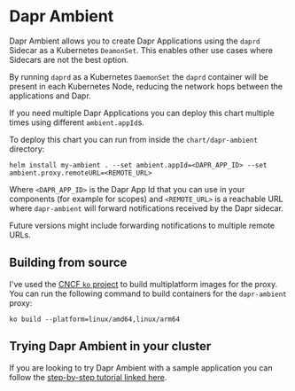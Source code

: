 # Dapr Ambient 

Dapr Ambient allows you to create Dapr Applications using the `daprd` Sidecar as a Kubernetes `DeamonSet`. This enables other use cases where Sidecars are not the best option. 

By running `daprd` as a Kubernetes `DaemonSet` the `daprd` container will be present in each Kubernetes Node, reducing the network hops between the applications and Dapr. 

If you need multiple Dapr Applications you can deploy this chart multiple times using different `ambient.appId`s. 

To deploy this chart you can run from inside the `chart/dapr-ambient` directory: 

```
helm install my-ambient . --set ambient.appId=<DAPR_APP_ID> --set ambient.proxy.remoteURL=<REMOTE_URL>  

```

Where `<DAPR_APP_ID>` is the Dapr App Id that you can use in your components (for example for scopes) and `<REMOTE_URL>` is a reachable URL where `dapr-ambient` will forward notifications received by the Dapr sidecar. 

Future versions might include forwarding notifications to multiple remote URLs.

## Building from source

I've used the [CNCF `ko` project](https://ko.build/) to build multiplatform images for the proxy. 
You can run the following command to build containers for the `dapr-ambient` proxy: 

```
ko build --platform=linux/amd64,linux/arm64
```

## Trying Dapr Ambient in your cluster

If you are looking to try Dapr Ambient with a sample application you can follow the [step-by-step tutorial linked here](./docs/tutorial/dapr-ambient-and-knative.md).

